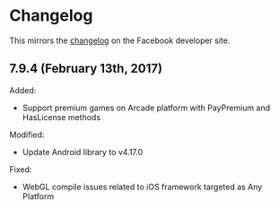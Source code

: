 # Changelog
This mirrors the [changelog](https://developers.facebook.com/docs/unity/change-log) on the Facebook developer site.

## 7.9.4 (February 13th, 2017)

Added:
- Support premium games on Arcade platform with PayPremium and HasLicense methods

Modified:
- Update Android library to v4.17.0

Fixed:
- WebGL compile issues related to iOS framework targeted as Any Platform